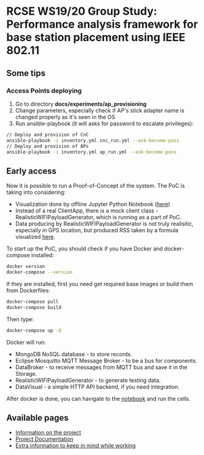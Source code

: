 # RCSE WS19/20 Group Study: Performance analysis framework for base station placement using IEEE 802.11


## Some tips

### Access Points deploying

1. Go to directory **docs/experiments/ap_provisioning**
2. Change parameters, especially check if AP's stick adapter name is changed properly as it's seen in the OS
3. Run ansible-playbook (it will asks for password to escalate privileges):

```bash
// Deploy and provision of CnC
ansible-playbook -i inventory.yml cnc_run.yml --ask-become-pass
// Deploy and provision of APs
ansible-playbook -i inventory.yml ap_run.yml --ask-become-pass
``` 

## Early access

Now it is possible to run a Proof-of-Concept of the system. The PoC is taking into considering:

- Visualization done by offline Jupyter Python Notebook ([here](/datavisual/gps_visualize.ipynb))
- Instead of a real ClientApp, there is a mock client class - RealisticWIFIPayloadGenerator, which is running as a part
of PoC.
- Data producing by RealisticWIFIPayloadGenerator is not truly realisitic, especially in GPS location, but produced RSS taken by a formula visualized [here](/datavisual/try_to_find_handy_func.ipynb).

To start up the PoC, you should check if you have Docker and docker-compose installed:

```bash
docker version
docker-compose --version
``` 

If they are installed, first you need get required base images or build them from Dockerfiles:

```bash
docker-compose pull
docker-compose build
```
 
Then type:

```bash
docker-compose up -d
```

Docker will run:

- MongoDB NoSQL database - to store records.
- Eclipse Mosquitto MQTT Message Broker - to be a bus for components.
- DataBroker - to receive messages from MQTT bus and save it in the Storage.
- RealisticWIFIPayloadGenerator - to generate testing data.
- DataVisual - a simple HTTP API backend, if you need integration.

After docker is done, you can havigate to the [notebook](datavisual/gps_visualize.ipynb) and run the cells.

## Available pages

- [Information on the project](DESCRIPTION.md)
- [Project Documentation](docs/README.md)
- [Extra information to keep in mind while working](extras/README.md)
